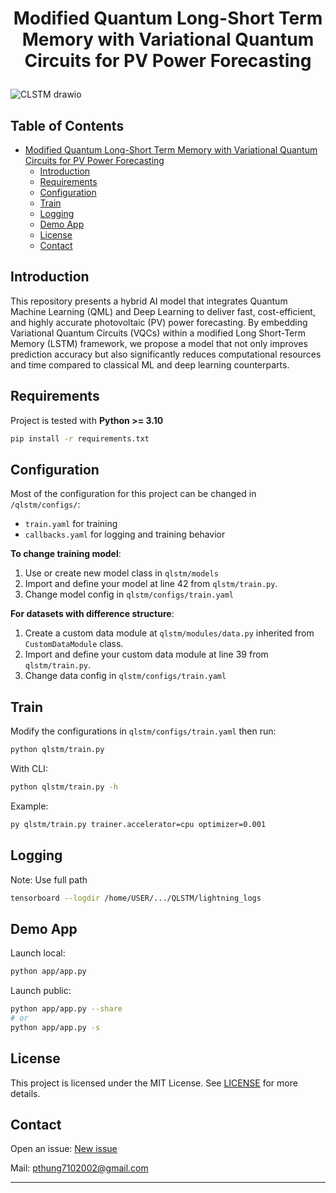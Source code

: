 # <p align="center">Modified Quantum Long-Short Term Memory with Variational Quantum Circuits for PV Power Forecasting</p>
![CLSTM drawio](https://github.com/user-attachments/assets/8ef76e0c-c6de-4a5b-9c9d-4111b9c0b2e9)

## Table of Contents
- [Modified Quantum Long-Short Term Memory with Variational Quantum Circuits for PV Power Forecasting](#modified-quantum-long-short-term-memory-with-variational-quantum-circuits-for-pv-power-forecasting)
  - [Introduction](#introduction)
  - [Requirements](#requirements)
  - [Configuration](#configuration)
  - [Train](#train)
  - [Logging](#logging)
  - [Demo App](#demo-app)
  - [License](#license)
  - [Contact](#contact)

## Introduction
This repository presents a hybrid AI model that integrates Quantum Machine Learning (QML) and Deep Learning to deliver fast, cost-efficient, and highly accurate photovoltaic (PV) power forecasting. By embedding Variational Quantum Circuits (VQCs) within a modified Long Short-Term Memory (LSTM) framework, we propose a model that not only improves prediction accuracy but also significantly reduces computational resources and time compared to classical ML and deep learning counterparts.

## Requirements
Project is tested with **Python >= 3.10**

```bash
pip install -r requirements.txt
```

## Configuration
Most of the configuration for this project can be changed in `/qlstm/configs/`:  
- `train.yaml` for training
- `callbacks.yaml` for logging and training behavior

**To change training model**:
1. Use or create new model class in `qlstm/models`
2. Import and define your model at line 42 from `qlstm/train.py`.
3. Change model config in `qlstm/configs/train.yaml`

**For datasets with difference structure**:
1. Create a custom data module at `qlstm/modules/data.py` inherited from `CustomDataModule` class.  
2. Import and define your custom data module at line 39 from `qlstm/train.py`.
3. Change data config in `qlstm/configs/train.yaml`

## Train
Modify the configurations in `qlstm/configs/train.yaml` then run:
```bash
python qlstm/train.py
```
  
With CLI:
```bash
python qlstm/train.py -h
```
Example:
```bash
py qlstm/train.py trainer.accelerator=cpu optimizer=0.001
```

## Logging
Note: Use full path
```bash
tensorboard --logdir /home/USER/.../QLSTM/lightning_logs
```

## Demo App
Launch local:
```bash
python app/app.py
```

Launch public:
```bash
python app/app.py --share
# or
python app/app.py -s
```

## License
This project is licensed under the MIT License. See [LICENSE](https://github.com/HT0710/QLSTM/blob/main/LICENSE) for more details.

## Contact
Open an issue: [New issue](https://github.com/HT0710/QLSTM/issues/new)

Mail: pthung7102002@gmail.com

---
